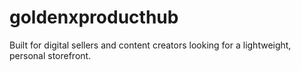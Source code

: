 # goldenxproducthub
  Built for digital sellers and content creators looking for a lightweight, personal storefront.
